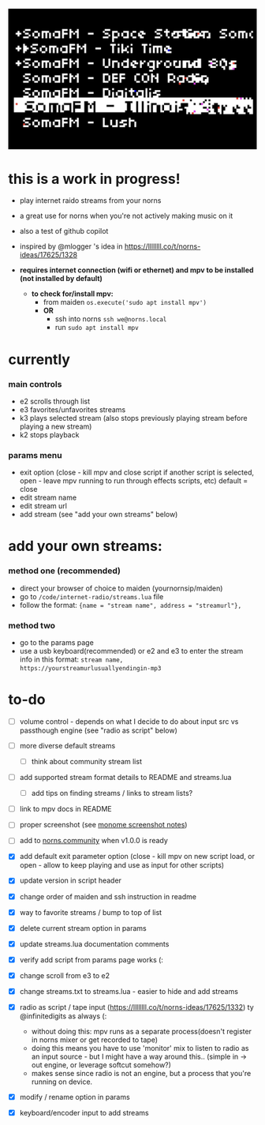 ![currentscreenshot](24-2-11screen.jpeg)
# this is a work in progress!
- play internet raido streams from your norns
- a great use for norns when you're not actively making music on it
- also a test of github copilot
- inspired by @mlogger 's idea in https://llllllll.co/t/norns-ideas/17625/1328

- **requires internet connection (wifi or ethernet) and mpv to be installed (not installed by default)**
    - **to check for/install mpv:**
        - from maiden `os.execute('sudo apt install mpv')`
      - **OR**
        - ssh into norns `ssh we@norns.local`
        - run `sudo apt install mpv`

# currently
### main controls
- e2 scrolls through list
- e3 favorites/unfavorites streams
- k3 plays selected stream (also stops previously playing stream before playing a new stream)
- k2 stops playback

### params menu
- exit option (close - kill mpv and close script if another script is selected, open - leave mpv running to run through effects scripts, etc) default = close
- edit stream name
- edit stream url
- add stream (see "add your own streams" below)

# add your own streams:
### method one (recommended)
- direct your browser of choice to maiden (yournornsip/maiden)
- go to `/code/internet-radio/streams.lua` file
- follow the format:
`{name = "stream name", address = "streamurl"},`

### method two 
- go to the params page
- use a usb keyboard(recommended) or e2 and e3 to enter the stream info in this format:
`stream name, https://yourstreamurlusuallyendingin-mp3`

# to-do

- [ ] volume control - depends on what I decide to do about input src vs passthough engine (see "radio as script" below)
- [ ] more diverse default streams
    - [ ] think about community stream list
- [ ] add supported stream format details to README and streams.lua
    - [ ] add tips on finding streams / links to stream lists?
- [ ] link to mpv docs in README
- [ ] proper screenshot (see [monome screenshot notes](https://monome.org/docs/norns/help/data/#png))
- [ ] add to [norns.community](https://github.com/monome-community/norns-community) when v1.0.0 is ready
- [x] add default exit parameter option (close - kill mpv on new script load, or open - allow to keep playing and use as input for other scripts)
- [x] update version in script header
- [x] change order of maiden and ssh instruction in readme
- [x] way to favorite streams / bump to top of list
- [x] delete current stream option in params
- [x] update streams.lua documentation comments
- [x] verify add script from params page works (:
- [x] change scroll from e3 to e2
- [x] change streams.txt to streams.lua - easier to hide and add streams
- [x] radio as script / tape input (https://llllllll.co/t/norns-ideas/17625/1332) ty @infinitedigits as always (:
    - without doing this: mpv runs as a separate process(doesn't register in norns mixer or get recorded to tape)
    - doing this means you have to use 'monitor' mix to listen to radio as an input source - but I might have a way around this.. (simple in -> out engine, or leverage softcut somehow?)
    - makes sense since radio is not an engine, but a process that you're running on device.  
- [x] modify / rename option in params
- [x] keyboard/encoder input to add streams


